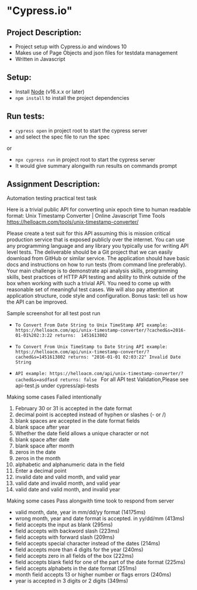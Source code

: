 # "Cypress.io"

## Project Description:
* Project setup with Cypress.io and windows 10
* Makes use of Page Objects and json files for testdata management 
* Written in Javascript

## Setup:
* Install [Node](http://nodejs.org) (v16.x.x or later)
* `npm install` to install the project dependencies

## Run tests:
* `cypress open` in project root to start the cypress server
* and select the spec file to run the spec

or
* `npx cypress run` in project root to start the cypress server
* It would give summary alongwith run results on commands prompt

## Assignment Description:
Automation testing practical test task

Here is a trivial public API for converting unix epoch time to human readable format:
Unix Timestamp Converter | Online Javascript Time Tools
https://helloacm.com/tools/unix-timestamp-converter/

Please create a test suit for this API assuming this is mission critical production service that is exposed publicly over the internet. You can
use any programming language and any library you typically use for writing API level tests.
The deliverable should be a Git project that we can easily download from GitHub or similar service. The application should have basic docs
and instructions on how to run tests (from command line preferably).
Your main challenge is to demonstrate api analysis skills, programming skills, best practices of HTTP API testing and ability to think outside
of the box when working with such a trivial API. You need to come up with reasonable set of meaningful test cases. We will also pay
attention at application structure, code style and configuration.
Bonus task: tell us how the API can be improved.


Sample screenshot for all test post run
* ` To Convert From Date String to Unix TimeStamp
API example:
  https://helloacm.com/api/unix-timestamp-converter/?cached&s=2016-01-01%202:3:22
returns: 
  1451613802
  `
  
* `To Convert From Unix TimeStamp to Date String
API example:
  https://helloacm.com/api/unix-timestamp-converter/?cached&s=1451613802
returns:
  "2016-01-01 02:03:22"
Invalid Date String
 `
* `API example:
  https://helloacm.com/api/unix-timestamp-converter/?cached&s=asdfasd
returns:
  false
  `
For all API test Validation,Please see
api-test.js under cypress/api-tests

Making some cases Failed intentionally
  1) February 30 or 31 is accepted in the date format
  2) decimal point is accepted instead of hyphen or slashes (- or /)
  3) blank spaces are accepted in the date format fields
  4) blank space after year
  5) Whether the date field allows a unique character or not
  6) blank space after date
  7) blank space after month
  8) zeros in the date
  9) zeros in the month
  10) alphabetic and alphanumeric data in the field
  11) Enter a decimal point
  12) invalid date and valid month, and valid year
  13) valid date and invalid month, and valid year
  14) valid date and valid month, and invalid year
  
Making some cases Pass alongwith time took to respond from server
* valid month, date, year in mm/dd/yy format (14175ms)
* wrong month, year and date format is accepted. in yy/dd/mm (413ms)
* field accepts the input as blank (295ms)
* field accepts with backword slash (223ms)
* field accepts with forward slash (209ms)
* field accepts special character instead of the dates (214ms)
* field accepts more than 4 digits for the year (240ms)
* field accepts zero in all fields of the box (222ms)
* field accepts blank field for one of the part of the date format (225ms)
* field accepts alphabets in the date format (251ms)
* month field accepts 13 or higher number or flags errors (240ms)
* year is accepted in 3 digits or 2 digits (349ms)

